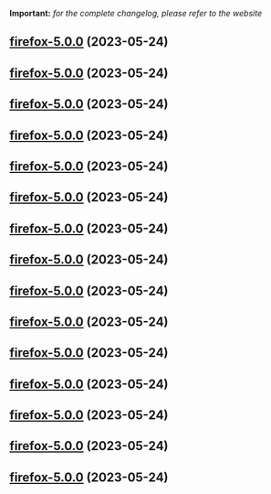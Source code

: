 **Important:**
*for the complete changelog, please refer to the website*




## [firefox-5.0.0](https://github.com/truecharts/charts/compare/firefox-4.0.11...firefox-5.0.0) (2023-05-24)




## [firefox-5.0.0](https://github.com/truecharts/charts/compare/firefox-4.0.11...firefox-5.0.0) (2023-05-24)




## [firefox-5.0.0](https://github.com/truecharts/charts/compare/firefox-4.0.11...firefox-5.0.0) (2023-05-24)




## [firefox-5.0.0](https://github.com/truecharts/charts/compare/firefox-4.0.11...firefox-5.0.0) (2023-05-24)




## [firefox-5.0.0](https://github.com/truecharts/charts/compare/firefox-4.0.11...firefox-5.0.0) (2023-05-24)




## [firefox-5.0.0](https://github.com/truecharts/charts/compare/firefox-4.0.11...firefox-5.0.0) (2023-05-24)




## [firefox-5.0.0](https://github.com/truecharts/charts/compare/firefox-4.0.11...firefox-5.0.0) (2023-05-24)




## [firefox-5.0.0](https://github.com/truecharts/charts/compare/firefox-4.0.11...firefox-5.0.0) (2023-05-24)




## [firefox-5.0.0](https://github.com/truecharts/charts/compare/firefox-4.0.11...firefox-5.0.0) (2023-05-24)




## [firefox-5.0.0](https://github.com/truecharts/charts/compare/firefox-4.0.11...firefox-5.0.0) (2023-05-24)




## [firefox-5.0.0](https://github.com/truecharts/charts/compare/firefox-4.0.11...firefox-5.0.0) (2023-05-24)




## [firefox-5.0.0](https://github.com/truecharts/charts/compare/firefox-4.0.11...firefox-5.0.0) (2023-05-24)




## [firefox-5.0.0](https://github.com/truecharts/charts/compare/firefox-4.0.11...firefox-5.0.0) (2023-05-24)




## [firefox-5.0.0](https://github.com/truecharts/charts/compare/firefox-4.0.11...firefox-5.0.0) (2023-05-24)




## [firefox-5.0.0](https://github.com/truecharts/charts/compare/firefox-4.0.11...firefox-5.0.0) (2023-05-24)

